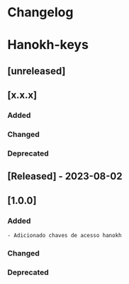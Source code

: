 # Changelog
# Hanokh-keys
## [unreleased]
## [x.x.x]
### Added
### Changed
### Deprecated

## [Released] - 2023-08-02
## [1.0.0]
### Added
    - Adicionado chaves de acesso hanokh
### Changed
### Deprecated
